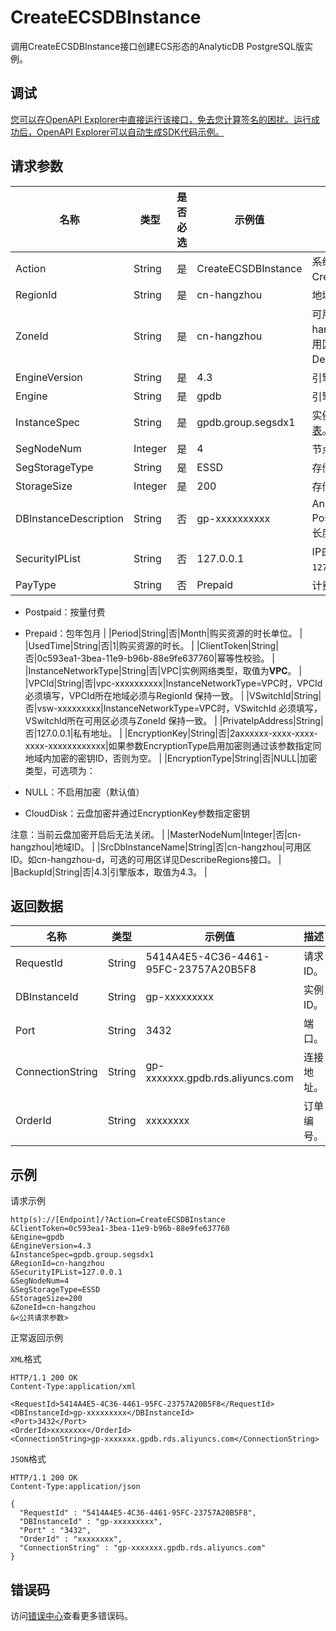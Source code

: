 # CreateECSDBInstance

调用CreateECSDBInstance接口创建ECS形态的AnalyticDB PostgreSQL版实例。

## 调试

[您可以在OpenAPI Explorer中直接运行该接口，免去您计算签名的困扰。运行成功后，OpenAPI Explorer可以自动生成SDK代码示例。](https://api.aliyun.com/#product=gpdb&api=CreateECSDBInstance&type=RPC&version=2016-05-03)

## 请求参数

|名称|类型|是否必选|示例值|描述|
|--|--|----|---|--|
|Action|String|是|CreateECSDBInstance|系统规定参数。取值：CreateECSDBInstance。 |
|RegionId|String|是|cn-hangzhou|地域ID。 |
|ZoneId|String|是|cn-hangzhou|可用区ID。如cn-hangzhou-d，可选的可用区详见DescribeRegions接口。 |
|EngineVersion|String|是|4.3|引擎版本，取值为4.3。 |
|Engine|String|是|gpdb|引擎，取值为gpdb。 |
|InstanceSpec|String|是|gpdb.group.segsdx1|实例规格，详见[实例规格表](~~86942~~)。 |
|SegNodeNum|Integer|是|4|节点数量。 |
|SegStorageType|String|是|ESSD|存储磁盘类型。 |
|StorageSize|Integer|是|200|存储空间大小，单位GB。 |
|DBInstanceDescription|String|否|gp-xxxxxxxxxx|AnalyticDB for PostgreSQL实例描述，长度为不超过256字符。 |
|SecurityIPList|String|否|127.0.0.1|IP白名单，默认值为`127.0.0.1`。 |
|PayType|String|否|Prepaid|计费类型：

 -   Postpaid：按量付费
-   Prepaid：包年包月 |
|Period|String|否|Month|购买资源的时长单位。 |
|UsedTime|String|否|1|购买资源的时长。 |
|ClientToken|String|否|0c593ea1-3bea-11e9-b96b-88e9fe637760|幂等性校验。 |
|InstanceNetworkType|String|否|VPC|实例网络类型，取值为**VPC**。 |
|VPCId|String|否|vpc-xxxxxxxxxx|InstanceNetworkType=VPC时，VPCId 必须填写，VPCId所在地域必须与RegionId 保持一致。 |
|VSwitchId|String|否|vsw-xxxxxxxxx|InstanceNetworkType=VPC时，VSwitchId 必须填写，VSwitchId所在可用区必须与ZoneId 保持一致。 |
|PrivateIpAddress|String|否|127.0.0.1|私有地址。 |
|EncryptionKey|String|否|2axxxxxx-xxxx-xxxx-xxxx-xxxxxxxxxxxx|如果参数EncryptionType启用加密则通过该参数指定同地域内加密的密钥ID，否则为空。 |
|EncryptionType|String|否|NULL|加密类型，可选项为：

 -   NULL：不启用加密（默认值）
-   CloudDisk：云盘加密并通过EncryptionKey参数指定密钥

 注意：当前云盘加密开启后无法关闭。 |
|MasterNodeNum|Integer|否|cn-hangzhou|地域ID。 |
|SrcDbInstanceName|String|否|cn-hangzhou|可用区ID。如cn-hangzhou-d，可选的可用区详见DescribeRegions接口。 |
|BackupId|String|否|4.3|引擎版本，取值为4.3。 |

## 返回数据

|名称|类型|示例值|描述|
|--|--|---|--|
|RequestId|String|5414A4E5-4C36-4461-95FC-23757A20B5F8|请求ID。 |
|DBInstanceId|String|gp-xxxxxxxxx|实例ID。 |
|Port|String|3432|端口。 |
|ConnectionString|String|gp-xxxxxxx.gpdb.rds.aliyuncs.com|连接地址。 |
|OrderId|String|xxxxxxxx|订单编号。 |

## 示例

请求示例

```
http(s)://[Endpoint]/?Action=CreateECSDBInstance
&ClientToken=0c593ea1-3bea-11e9-b96b-88e9fe637760
&Engine=gpdb
&EngineVersion=4.3
&InstanceSpec=gpdb.group.segsdx1
&RegionId=cn-hangzhou
&SecurityIPList=127.0.0.1
&SegNodeNum=4
&SegStorageType=ESSD
&StorageSize=200
&ZoneId=cn-hangzhou
&<公共请求参数>
```

正常返回示例

`XML`格式

```
HTTP/1.1 200 OK
Content-Type:application/xml

<RequestId>5414A4E5-4C36-4461-95FC-23757A20B5F8</RequestId>
<DBInstanceId>gp-xxxxxxxxx</DBInstanceId>
<Port>3432</Port>
<OrderId>xxxxxxxx</OrderId>
<ConnectionString>gp-xxxxxxx.gpdb.rds.aliyuncs.com</ConnectionString>
```

`JSON`格式

```
HTTP/1.1 200 OK
Content-Type:application/json

{
  "RequestId" : "5414A4E5-4C36-4461-95FC-23757A20B5F8",
  "DBInstanceId" : "gp-xxxxxxxxx",
  "Port" : "3432",
  "OrderId" : "xxxxxxxx",
  "ConnectionString" : "gp-xxxxxxx.gpdb.rds.aliyuncs.com"
}
```

## 错误码

访问[错误中心](https://error-center.alibabacloud.com/status/product/gpdb)查看更多错误码。

